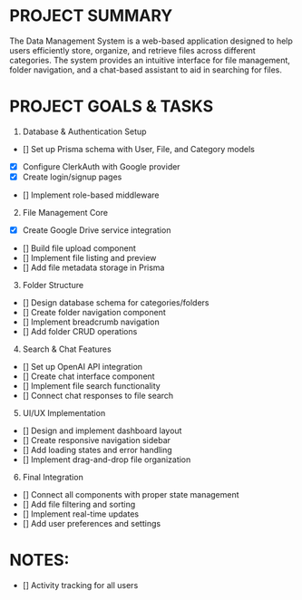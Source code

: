 # PROJECT SUMMARY

The Data Management System is a web-based application designed to help users efficiently store, organize, and retrieve files across different categories. The system provides an intuitive interface for file management, folder navigation, and a chat-based assistant to aid in searching for files.

# PROJECT GOALS & TASKS

1. Database & Authentication Setup

- [] Set up Prisma schema with User, File, and Category models
- [x] Configure ClerkAuth with Google provider
- [x] Create login/signup pages
- [] Implement role-based middleware

2. File Management Core

- [x] Create Google Drive service integration
- [] Build file upload component
- [] Implement file listing and preview
- [] Add file metadata storage in Prisma

3. Folder Structure

- [] Design database schema for categories/folders
- [] Create folder navigation component
- [] Implement breadcrumb navigation
- [] Add folder CRUD operations

4. Search & Chat Features

- [] Set up OpenAI API integration
- [] Create chat interface component
- [] Implement file search functionality
- [] Connect chat responses to file search

5. UI/UX Implementation

- [] Design and implement dashboard layout
- [] Create responsive navigation sidebar
- [] Add loading states and error handling
- [] Implement drag-and-drop file organization

6. Final Integration

- [] Connect all components with proper state management
- [] Add file filtering and sorting
- [] Implement real-time updates
- [] Add user preferences and settings

# NOTES:

- [] Activity tracking for all users
